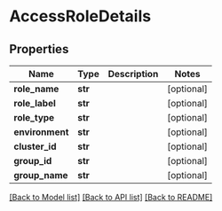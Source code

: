 # AccessRoleDetails

## Properties
Name | Type | Description | Notes
------------ | ------------- | ------------- | -------------
**role_name** | **str** |  | [optional] 
**role_label** | **str** |  | [optional] 
**role_type** | **str** |  | [optional] 
**environment** | **str** |  | [optional] 
**cluster_id** | **str** |  | [optional] 
**group_id** | **str** |  | [optional] 
**group_name** | **str** |  | [optional] 

[[Back to Model list]](../README.md#documentation-for-models) [[Back to API list]](../README.md#documentation-for-api-endpoints) [[Back to README]](../README.md)

